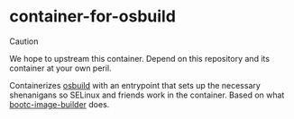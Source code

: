 # container-for-osbuild

> [!CAUTION]
> We hope to upstream this container. Depend on this repository and its container at your own peril.

Containerizes [osbuild](https://github.com/osbuild/osbuild/) with an entrypoint that sets up the necessary shenanigans so SELinux and friends work in the container. Based on what [bootc-image-builder](https://github.com/osbuild/bootc-image-builder) does.

